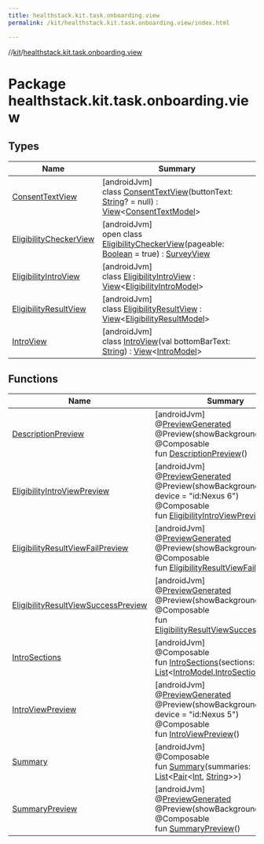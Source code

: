 ```yaml
---
title: healthstack.kit.task.onboarding.view
permalink: /kit/healthstack.kit.task.onboarding.view/index.html

---
```

//[kit](../../index.html)/[healthstack.kit.task.onboarding.view](index.html)



# Package healthstack.kit.task.onboarding.view



## Types


| Name | Summary |
|---|---|
| [ConsentTextView](-consent-text-view/index.html) | [androidJvm]<br>class [ConsentTextView](-consent-text-view/index.html)(buttonText: [String](https://kotlinlang.org/api/latest/jvm/stdlib/kotlin/-string/index.html)? = null) : [View](../healthstack.kit.task.base/-view/index.html)&lt;[ConsentTextModel](../healthstack.kit.task.onboarding.model/-consent-text-model/index.html)&gt; |
| [EligibilityCheckerView](-eligibility-checker-view/index.html) | [androidJvm]<br>open class [EligibilityCheckerView](-eligibility-checker-view/index.html)(pageable: [Boolean](https://kotlinlang.org/api/latest/jvm/stdlib/kotlin/-boolean/index.html) = true) : [SurveyView](../healthstack.kit.task.survey.view/-survey-view/index.html) |
| [EligibilityIntroView](-eligibility-intro-view/index.html) | [androidJvm]<br>class [EligibilityIntroView](-eligibility-intro-view/index.html) : [View](../healthstack.kit.task.base/-view/index.html)&lt;[EligibilityIntroModel](../healthstack.kit.task.onboarding.model/-eligibility-intro-model/index.html)&gt; |
| [EligibilityResultView](-eligibility-result-view/index.html) | [androidJvm]<br>class [EligibilityResultView](-eligibility-result-view/index.html) : [View](../healthstack.kit.task.base/-view/index.html)&lt;[EligibilityResultModel](../healthstack.kit.task.onboarding.model/-eligibility-result-model/index.html)&gt; |
| [IntroView](-intro-view/index.html) | [androidJvm]<br>class [IntroView](-intro-view/index.html)(val bottomBarText: [String](https://kotlinlang.org/api/latest/jvm/stdlib/kotlin/-string/index.html)) : [View](../healthstack.kit.task.base/-view/index.html)&lt;[IntroModel](../healthstack.kit.task.onboarding.model/-intro-model/index.html)&gt; |


## Functions


| Name | Summary |
|---|---|
| [DescriptionPreview](-description-preview.html) | [androidJvm]<br>@[PreviewGenerated](../healthstack.kit.annotation/-preview-generated/index.html)<br>@Preview(showBackground = true)<br>@Composable<br>fun [DescriptionPreview](-description-preview.html)() |
| [EligibilityIntroViewPreview](-eligibility-intro-view-preview.html) | [androidJvm]<br>@[PreviewGenerated](../healthstack.kit.annotation/-preview-generated/index.html)<br>@Preview(showBackground = true, device = &quot;id:Nexus 6&quot;)<br>@Composable<br>fun [EligibilityIntroViewPreview](-eligibility-intro-view-preview.html)() |
| [EligibilityResultViewFailPreview](-eligibility-result-view-fail-preview.html) | [androidJvm]<br>@[PreviewGenerated](../healthstack.kit.annotation/-preview-generated/index.html)<br>@Preview(showBackground = true)<br>@Composable<br>fun [EligibilityResultViewFailPreview](-eligibility-result-view-fail-preview.html)() |
| [EligibilityResultViewSuccessPreview](-eligibility-result-view-success-preview.html) | [androidJvm]<br>@[PreviewGenerated](../healthstack.kit.annotation/-preview-generated/index.html)<br>@Preview(showBackground = true)<br>@Composable<br>fun [EligibilityResultViewSuccessPreview](-eligibility-result-view-success-preview.html)() |
| [IntroSections](-intro-sections.html) | [androidJvm]<br>@Composable<br>fun [IntroSections](-intro-sections.html)(sections: [List](https://kotlinlang.org/api/latest/jvm/stdlib/kotlin.collections/-list/index.html)&lt;[IntroModel.IntroSection](../healthstack.kit.task.onboarding.model/-intro-model/-intro-section/index.html)&gt;) |
| [IntroViewPreview](-intro-view-preview.html) | [androidJvm]<br>@[PreviewGenerated](../healthstack.kit.annotation/-preview-generated/index.html)<br>@Preview(showBackground = true, device = &quot;id:Nexus 5&quot;)<br>@Composable<br>fun [IntroViewPreview](-intro-view-preview.html)() |
| [Summary](-summary.html) | [androidJvm]<br>@Composable<br>fun [Summary](-summary.html)(summaries: [List](https://kotlinlang.org/api/latest/jvm/stdlib/kotlin.collections/-list/index.html)&lt;[Pair](https://kotlinlang.org/api/latest/jvm/stdlib/kotlin/-pair/index.html)&lt;[Int](https://kotlinlang.org/api/latest/jvm/stdlib/kotlin/-int/index.html), [String](https://kotlinlang.org/api/latest/jvm/stdlib/kotlin/-string/index.html)&gt;&gt;) |
| [SummaryPreview](-summary-preview.html) | [androidJvm]<br>@[PreviewGenerated](../healthstack.kit.annotation/-preview-generated/index.html)<br>@Preview(showBackground = true)<br>@Composable<br>fun [SummaryPreview](-summary-preview.html)() |


